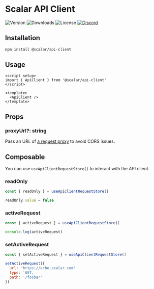 # Scalar API Client

![Version](https://img.shields.io/npm/v/%40scalar/api-client)
![Downloads](https://img.shields.io/npm/dm/%40scalar/api-client)
![License](https://img.shields.io/npm/l/%40scalar%2Fapi-client)
[![Discord](https://img.shields.io/discord/1135330207960678410?style=flat&color=5865F2)](https://discord.gg/mw6FQRPh)

## Installation

```bash
npm install @scalar/api-client
```

## Usage

```vue
<script setup>
import { ApiClient } from '@scalar/api-client'
</script>

<template>
  <ApiClient />
</template>
```

## Props

### proxyUrl?: string
Pass an URL of [a request proxy](https://github.com/scalar/scalar/tree/main/packages/api-client-proxy) to avoid CORS issues.

## Composable

You can use `useApiClientRequestStore()` to interact with the API client.

### readOnly

```js
const { readOnly } = useApiClientRequestStore()

readOnly.value = false
```

### activeRequest

```js
const { activeRequest } = useApiClientRequestStore()

console.log(activeRequest)
```

### setActiveRequest

```js
const { setActiveRequest } = useApiClientRequestStore()

setActiveRequest({
  url: 'https://echo.scalar.com'
  type: 'GET,
  path: '/foobar'
})
```

